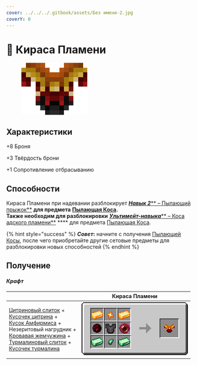 ```yaml
---
cover: ../../../.gitbook/assets/Без имени-2.jpg
coverY: 0
---
```


# 👕 Кираса Пламени

<figure><img src="../../../.gitbook/assets/flamos-chestplate.png" alt=""><figcaption></figcaption></figure>

## Характеристики

\+8 Броня

\+3 Твёрдость брони

\+1 Сопротивление отбрасыванию

## Способности

Кираса Пламени при надевании разблокирует [_**Навык 2**_\*\* – Пылающий прыжок\*\*](kosa-plameni/#sposobnosti) **для предмета** [**Пылающая Коса**](kosa-plameni/)**.**\
**Также необходим для разблокировки** [_**Ультимейт-навыка**_\*\* – Коса адского пламени\*\*](kosa-plameni/#sposobnosti) \*\*\*\* для предмета [Пылающая Коса](kosa-plameni/).

{% hint style="success" %}
_**Совет**_**:** начните с получения [Пылающей Косы](kosa-plameni/), после чего приобретайте другие сетовые предметы для разблокировки новых способностей
{% endhint %}

## Получение

#### _Крафт_

|                                                                                                                                                                                                                                                                                                                                                                                                                                                                                                                                                                               | Кираса Пламени                                                                          |
| ----------------------------------------------------------------------------------------------------------------------------------------------------------------------------------------------------------------------------------------------------------------------------------------------------------------------------------------------------------------------------------------------------------------------------------------------------------------------------------------------------------------------------------------------------------------------------- | --------------------------------------------------------------------------------------- |
| <p><a href="../../materialy/metally-i-mineraly/citrinovyi-slitok.md">Цитриновый слиток</a> +<br><a href="../../materialy/metally-i-mineraly/kusochek-citrina.md">Кусочек цитрина</a> +<br><a href="../../materialy/amthirmis_lump.md">Кусок Амфирмиса</a> +<br>Незеритовый нагрудник +<br><a href="../../materialy/blood_pearl_of_teleportation.md">Кровавая жемчужина</a> +<br><a href="../../materialy/metally-i-mineraly/turmalinovyi-slitok.md">Турмалиновый слиток</a> +<br><a href="../../materialy/metally-i-mineraly/kusochek-turmalina.md">Кусочек турмалина</a></p> | <img src="../../../.gitbook/assets/flamos_chest.png" alt="Этап 1" data-size="original"> |
